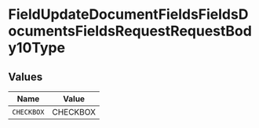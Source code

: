 # FieldUpdateDocumentFieldsFieldsDocumentsFieldsRequestRequestBody10Type


## Values

| Name       | Value      |
| ---------- | ---------- |
| `CHECKBOX` | CHECKBOX   |